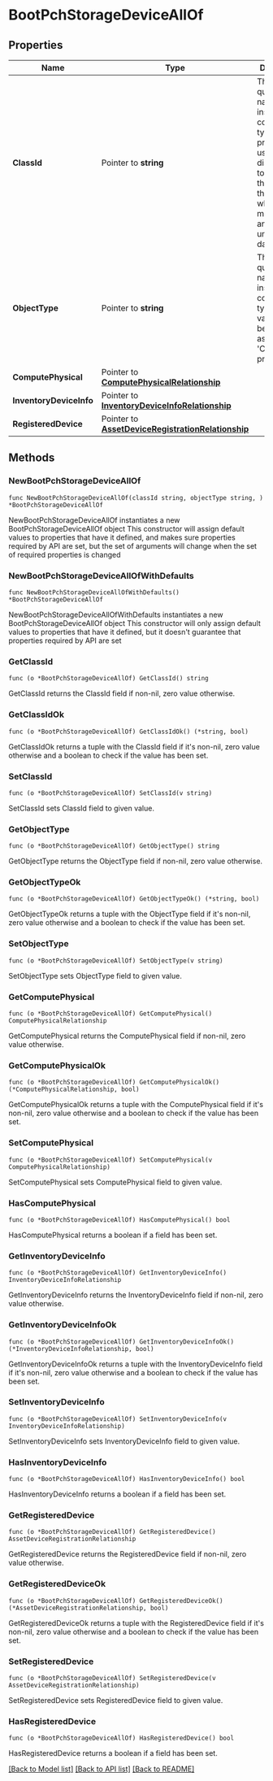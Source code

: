 # BootPchStorageDeviceAllOf

## Properties

Name | Type | Description | Notes
------------ | ------------- | ------------- | -------------
**ClassId** | Pointer to **string** | The fully-qualified name of the instantiated, concrete type. This property is used as a discriminator to identify the type of the payload when marshaling and unmarshaling data. | [default to "boot.PchStorageDevice"]
**ObjectType** | Pointer to **string** | The fully-qualified name of the instantiated, concrete type. The value should be the same as the &#39;ClassId&#39; property. | [default to "boot.PchStorageDevice"]
**ComputePhysical** | Pointer to [**ComputePhysicalRelationship**](compute.Physical.Relationship.md) |  | [optional] 
**InventoryDeviceInfo** | Pointer to [**InventoryDeviceInfoRelationship**](inventory.DeviceInfo.Relationship.md) |  | [optional] 
**RegisteredDevice** | Pointer to [**AssetDeviceRegistrationRelationship**](asset.DeviceRegistration.Relationship.md) |  | [optional] 

## Methods

### NewBootPchStorageDeviceAllOf

`func NewBootPchStorageDeviceAllOf(classId string, objectType string, ) *BootPchStorageDeviceAllOf`

NewBootPchStorageDeviceAllOf instantiates a new BootPchStorageDeviceAllOf object
This constructor will assign default values to properties that have it defined,
and makes sure properties required by API are set, but the set of arguments
will change when the set of required properties is changed

### NewBootPchStorageDeviceAllOfWithDefaults

`func NewBootPchStorageDeviceAllOfWithDefaults() *BootPchStorageDeviceAllOf`

NewBootPchStorageDeviceAllOfWithDefaults instantiates a new BootPchStorageDeviceAllOf object
This constructor will only assign default values to properties that have it defined,
but it doesn't guarantee that properties required by API are set

### GetClassId

`func (o *BootPchStorageDeviceAllOf) GetClassId() string`

GetClassId returns the ClassId field if non-nil, zero value otherwise.

### GetClassIdOk

`func (o *BootPchStorageDeviceAllOf) GetClassIdOk() (*string, bool)`

GetClassIdOk returns a tuple with the ClassId field if it's non-nil, zero value otherwise
and a boolean to check if the value has been set.

### SetClassId

`func (o *BootPchStorageDeviceAllOf) SetClassId(v string)`

SetClassId sets ClassId field to given value.


### GetObjectType

`func (o *BootPchStorageDeviceAllOf) GetObjectType() string`

GetObjectType returns the ObjectType field if non-nil, zero value otherwise.

### GetObjectTypeOk

`func (o *BootPchStorageDeviceAllOf) GetObjectTypeOk() (*string, bool)`

GetObjectTypeOk returns a tuple with the ObjectType field if it's non-nil, zero value otherwise
and a boolean to check if the value has been set.

### SetObjectType

`func (o *BootPchStorageDeviceAllOf) SetObjectType(v string)`

SetObjectType sets ObjectType field to given value.


### GetComputePhysical

`func (o *BootPchStorageDeviceAllOf) GetComputePhysical() ComputePhysicalRelationship`

GetComputePhysical returns the ComputePhysical field if non-nil, zero value otherwise.

### GetComputePhysicalOk

`func (o *BootPchStorageDeviceAllOf) GetComputePhysicalOk() (*ComputePhysicalRelationship, bool)`

GetComputePhysicalOk returns a tuple with the ComputePhysical field if it's non-nil, zero value otherwise
and a boolean to check if the value has been set.

### SetComputePhysical

`func (o *BootPchStorageDeviceAllOf) SetComputePhysical(v ComputePhysicalRelationship)`

SetComputePhysical sets ComputePhysical field to given value.

### HasComputePhysical

`func (o *BootPchStorageDeviceAllOf) HasComputePhysical() bool`

HasComputePhysical returns a boolean if a field has been set.

### GetInventoryDeviceInfo

`func (o *BootPchStorageDeviceAllOf) GetInventoryDeviceInfo() InventoryDeviceInfoRelationship`

GetInventoryDeviceInfo returns the InventoryDeviceInfo field if non-nil, zero value otherwise.

### GetInventoryDeviceInfoOk

`func (o *BootPchStorageDeviceAllOf) GetInventoryDeviceInfoOk() (*InventoryDeviceInfoRelationship, bool)`

GetInventoryDeviceInfoOk returns a tuple with the InventoryDeviceInfo field if it's non-nil, zero value otherwise
and a boolean to check if the value has been set.

### SetInventoryDeviceInfo

`func (o *BootPchStorageDeviceAllOf) SetInventoryDeviceInfo(v InventoryDeviceInfoRelationship)`

SetInventoryDeviceInfo sets InventoryDeviceInfo field to given value.

### HasInventoryDeviceInfo

`func (o *BootPchStorageDeviceAllOf) HasInventoryDeviceInfo() bool`

HasInventoryDeviceInfo returns a boolean if a field has been set.

### GetRegisteredDevice

`func (o *BootPchStorageDeviceAllOf) GetRegisteredDevice() AssetDeviceRegistrationRelationship`

GetRegisteredDevice returns the RegisteredDevice field if non-nil, zero value otherwise.

### GetRegisteredDeviceOk

`func (o *BootPchStorageDeviceAllOf) GetRegisteredDeviceOk() (*AssetDeviceRegistrationRelationship, bool)`

GetRegisteredDeviceOk returns a tuple with the RegisteredDevice field if it's non-nil, zero value otherwise
and a boolean to check if the value has been set.

### SetRegisteredDevice

`func (o *BootPchStorageDeviceAllOf) SetRegisteredDevice(v AssetDeviceRegistrationRelationship)`

SetRegisteredDevice sets RegisteredDevice field to given value.

### HasRegisteredDevice

`func (o *BootPchStorageDeviceAllOf) HasRegisteredDevice() bool`

HasRegisteredDevice returns a boolean if a field has been set.


[[Back to Model list]](../README.md#documentation-for-models) [[Back to API list]](../README.md#documentation-for-api-endpoints) [[Back to README]](../README.md)


